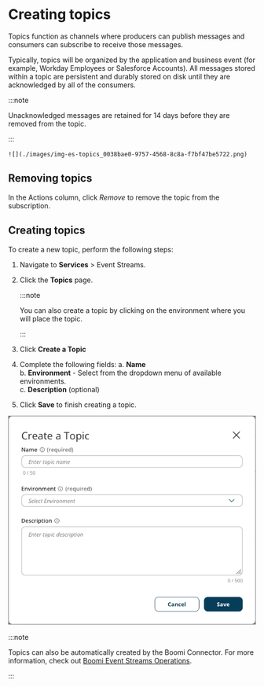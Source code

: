 # Creating topics 

<head>
  <meta name="guidename" content="Event Streams"/>
  <meta name="context" content="GUID-d04bea85-10e0-43ae-9162-b77a54574a36"/>
</head>


Topics function as channels where producers can publish messages and consumers can subscribe to receive those messages. 


Typically, topics will be organized by the application and business event (for example, Workday Employees or Salesforce Accounts). All messages stored within a topic are persistent and durably stored on disk until they are acknowledged by all of the consumers.

:::note

Unacknowledged messages are retained for 14 days before they are removed from the topic.

:::

    ![](./images/img-es-topics_0038bae0-9757-4568-8c8a-f7bf47be5722.png)

## Removing topics

In the Actions column, click *Remove* to remove the topic from the subscription.

## Creating topics

To create a new topic, perform the following steps:

1.  Navigate to **Services** \> Event Streams.
2.  Click the **Topics** page.

    :::note
    
    You can also create a topic by clicking on the environment where you will place the topic.

    :::

3.  Click **Create a Topic**
4.  Complete the following fields:
    a.  **Name** <br />
    b.  **Environment** - Select from the dropdown menu of available environments. <br />
    c.  **Description** \(optional\)
5.  Click **Save** to finish creating a topic.

![](./images/img-es-create_topic_ee59aac1-f958-4974-b722-7b03f0ba5f59.png)

:::note

Topics can also be automatically created by the Boomi Connector. For more information, check out [Boomi Event Streams Operations](/docs/Atomsphere/Event%20Streams/es-event_streams_operation_c4a09f7a-17fb-4212-8955-dd561a3fb121.md).

:::